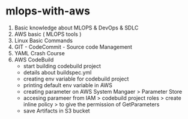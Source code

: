 # mlops-with-aws

1. Basic knowledge about MLOPS & DevOps & SDLC
2. AWS basic ( MLOPS tools )
3. Linux Basic Commands
4. GIT - CodeCommit - Source code Management
5. YAML Crash Course
6. AWS CodeBuild
   - start building codebuild project
   - details about buildspec.yml
   - creating env variable for codebuild project
   - printing default env variable in AWS
   - creating parameter on AWS System Mangaer > Parameter Store
   - accesing parameer from IAM > codebuild project roles > create inline policy > to give the permission of GetParameters
   - save Artifacts in S3 bucket
